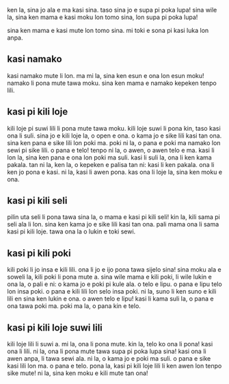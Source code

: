 ken la, sina jo ala e ma kasi sina. taso sina jo e supa pi poka lupa! sina wile la, sina ken mama e kasi moku lon tomo sina, lon supa pi poka lupa!

sina ken mama e kasi mute lon tomo sina. mi toki e sona pi kasi luka lon anpa.

## kasi namako

kasi namako mute li lon. ma mi la, sina ken esun e ona lon esun moku! namako li pona mute tawa moku. sina ken mama e namako kepeken tenpo lili.

## kasi pi kili loje

kili loje pi suwi lili li pona mute tawa moku. kili loje suwi li pona kin, taso kasi ona li suli. sina jo e kili loje la, o open e ona. o kama jo e sike lili kasi tan ona. sina ken pana e sike lili lon poki ma. poki ni la, o pana e poki ma namako lon sewi pi sike lili. o pana e telo! tenpo ni la, o awen, o awen telo e ma. kasi li lon la, sina ken pana e ona lon poki ma suli. kasi li suli la, ona li ken kama pakala. tan ni la, ken la, o kepeken e palisa tan ni: kasi li ken pakala. ona li ken jo pona e kasi. ni la, kasi li awen pona. kas ona li loje la, sina ken moku e ona.

## kasi pi kili seli

pilin uta seli li pona tawa sina la, o mama e kasi pi kili seli! kin la, kili sama pi seli ala li lon. sina ken kama jo e sike lili kasi tan ona. pali mama ona li sama kasi pi kili loje. tawa ona la o lukin e toki sewi.  

## kasi pi kili poki

kili poki li jo insa e kili lili. ona li jo e ijo pona tawa sijelo sina! sina moku ala e soweli la, kili poki li pona mute a. sina wile mama e kili poki, li wile lukin e ona la, o pali e ni: o kama jo e poki pi kule ala. o telo e lipu. o pana e lipu telo lon insa poki. o pana e kili lili lon selo insa poki. ni la, suno li ken suno e kili lili en sina ken lukin e ona. o awen telo e lipu! kasi li kama suli la, o pana e ona tawa poki ma. poki ma la, o pana kin e telo. 

## kasi pi kili loje suwi lili

kili loje lili li suwi a. mi la, ona li pona mute. kin la, telo ko ona li pona! kasi ona li lili. ni la, ona li pona mute tawa supa pi poka lupa sina! kasi ona li awen anpa, li tawa sewi ala. ni la, o kama jo e poki ma suli. o pana e sike kasi lili lon ma. o pana e telo. pona la, kasi pi kili loje lili li ken awen lon tenpo sike mute! ni la, sina ken moku e kili mute tan ona!
